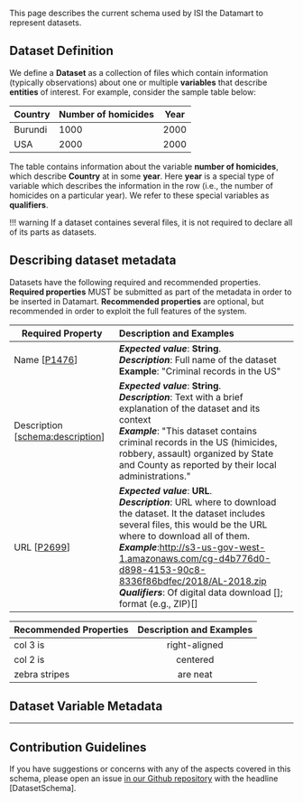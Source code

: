 This page describes the current schema used by ISI the Datamart to represent datasets.

## Dataset Definition
We define a **Dataset** as a collection of files which contain information (typically observations) about one or multiple **variables** that describe **entities** of interest. For example, consider the sample table below:


|Country  |Number of homicides|Year  |
| ---     | ---               | ---  |
| Burundi | 1000              | 2000 |
| USA     | 2000              | 2000 |

The table contains information about the variable **number of homicides**, which describe **Country** at in some **year**. Here **year** is a special type of variable which describes the information in the row (i.e., the number of homicides on a particular year). We refer to these special variables as **qualifiers**.


!!! warning
    If a dataset containes several files, it is not required to declare all of its parts as datasets.  

## Describing dataset metadata
Datasets have the following required and recommended properties. **Required properties** MUST be submitted as part of the metadata in order to be inserted in Datamart. **Recommended properties** are optional, but recommended in order to exploit the full features of the system.

| Required Property    | Description and Examples           |
| -------------------    |:-------------                     | 
| Name [[P1476](https://www.wikidata.org/wiki/Property:P1476)]|  __*Expected value*__: **String**.<br/>__*Description*__: Full name of the dataset <br/>__**Example**__: "Criminal records in the US"                     | 
| Description [[schema:description](http://schema.org/description)]            | __*Expected value*__: **String**.<br/>__*Description*__: Text with a brief explanation of the dataset and its context <br/>__*Example*__: "This dataset contains criminal records in the US (himicides, robbery, assault) organized by State and County as reported by their local administrations."                          | 
| URL  [[P2699](https://www.wikidata.org/wiki/Property:P2699)]                  | __*Expected value*__: **URL**.<br/>__*Description*__: URL where to download the dataset. It the dataset includes several files, this would be the URL where to download all of them. <br/>__*Example*__:http://s3-us-gov-west-1.amazonaws.com/cg-d4b776d0-d898-4153-90c8-8336f86bdfec/2018/AL-2018.zip  <br/>__*Qualifiers*__: Of digital data download []; format (e.g., ZIP)[]                          | 



| Recommended Properties      | Description and Examples          |
| ------------- |:-------------:| 
| col 3 is      | right-aligned  | 
| col 2 is      | centered      | 
| zebra stripes | are neat      | 

## Dataset Variable Metadata

---------
## Contribution Guidelines
If you have suggestions or concerns with any of the aspects covered in this schema, please open an issue [in our Github repository](https://github.com/usc-isi-i2/datamart-upload) with the headline [DatasetSchema].


